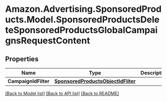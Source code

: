 # Amazon.Advertising.SponsoredProducts.Model.SponsoredProductsDeleteSponsoredProductsGlobalCampaignsRequestContent

## Properties

Name | Type | Description | Notes
------------ | ------------- | ------------- | -------------
**CampaignIdFilter** | [**SponsoredProductsObjectIdFilter**](SponsoredProductsObjectIdFilter.md) |  | [optional] 

[[Back to Model list]](../README.md#documentation-for-models) [[Back to API list]](../README.md#documentation-for-api-endpoints) [[Back to README]](../README.md)

